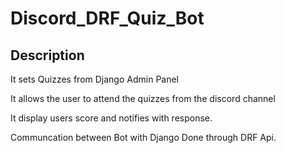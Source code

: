 # Discord_DRF_Quiz_Bot

## Description

It sets Quizzes from Django Admin Panel

It allows the user to attend the quizzes from the discord channel

It display users score and notifies with response.

Communcation between Bot with Django Done through DRF Api.


